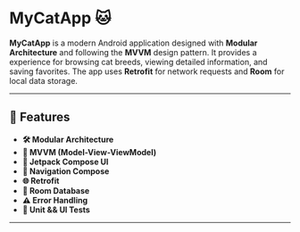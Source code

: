 # MyCatApp 🐱

**MyCatApp** is a modern Android application designed with **Modular Architecture** and following the **MVVM** design pattern. 
It provides a experience for browsing cat breeds, viewing detailed information, and saving favorites. 
The app uses **Retrofit** for network requests and **Room** for local data storage.

---

## 🚀 Features

- **🛠 Modular Architecture** 
- **📌 MVVM (Model-View-ViewModel)**
- **🎨 Jetpack Compose UI** 
- **🧭 Navigation Compose** 
- **🌐 Retrofit** 
- **💾 Room Database** 
- **⚠️ Error Handling** 
- **🧪 Unit && UI Tests** 

---

